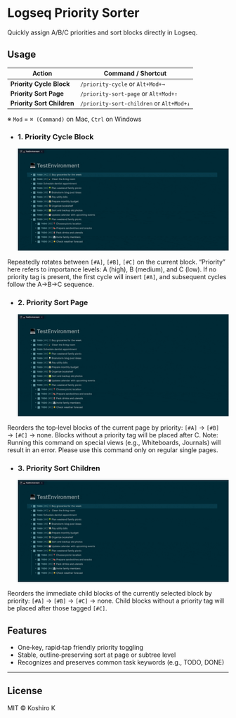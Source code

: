 # Logseq Priority Sorter

Quickly assign A/B/C priorities and sort blocks directly in Logseq.

## Usage

| Action                     | Command / Shortcut                       |
| -------------------------- | ---------------------------------------- |
| **Priority Cycle Block**   | `/priority-cycle` or `Alt+Mod+→`         |
| **Priority Sort Page**     | `/priority-sort-page` or `Alt+Mod+↑`     |
| **Priority Sort Children** | `/priority-sort-children` or `Alt+Mod+↓` |

※ `Mod` = `⌘ (Command)` on Mac, `Ctrl` on Windows

- ### 1. Priority Cycle Block

  ![Demo1](./assets/Priority-Cycle-Demo.gif)

Repeatedly rotates between `[#A]`, `[#B]`, `[#C]` on the current block. “Priority” here refers to importance levels: A (high), B (medium), and C (low). If no priority tag is present, the first cycle will insert `[#A]`, and subsequent cycles follow the A→B→C sequence.

- ### 2. Priority Sort Page

  ![Demo2](./assets/Priority-Sort-Page-Demo.gif)

Reorders the top‑level blocks of the current page by priority: `[#A]` → `[#B]` → `[#C]` → none. Blocks without a priority tag will be placed after C.
Note: Running this command on special views (e.g., Whiteboards, Journals) will result in an error. Please use this command only on regular single pages.

- ### 3. Priority Sort Children

  ![Demo3](./assets/Priority-Sort-Children-Demo.gif)

Reorders the immediate child blocks of the currently selected block by priority: `[#A]` → `[#B]` → `[#C]` → none. Child blocks without a priority tag will be placed after those tagged `[#C]`.

## Features

- One‑key, rapid‑tap friendly priority toggling
- Stable, outline‑preserving sort at page or subtree level
- Recognizes and preserves common task keywords (e.g., TODO, DONE)

---

## License

MIT © Koshiro K

